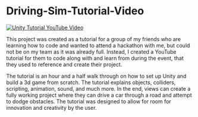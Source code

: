 # Driving-Sim-Tutorial-Video

[![Unity Tutorial YouTube Video](https://img.youtube.com/vi/_itR2JuuRwk/0.jpg)](https://www.youtube.com/watch?v=_itR2JuuRwk)

This project was created as a tutorial for a group of my friends who are learning how to code and wanted to attend a hackathon with me, but could not be on my team as it was already full. Instead, I created a YouTube tutorial for them to code along with and learn from during the event, that they used to reference and create their project. 

The tutorial is an hour and a half walk through on how to set up Unity and build a 3d game from scratch. The tutorial explains objects, colliders, scripting, animation, sound, and much more. In the end, views can create a fully working project where they can drive a car through a road and attempt to dodge obstacles. The tutorial was designed to allow for room for innovation and creativity by the user.
